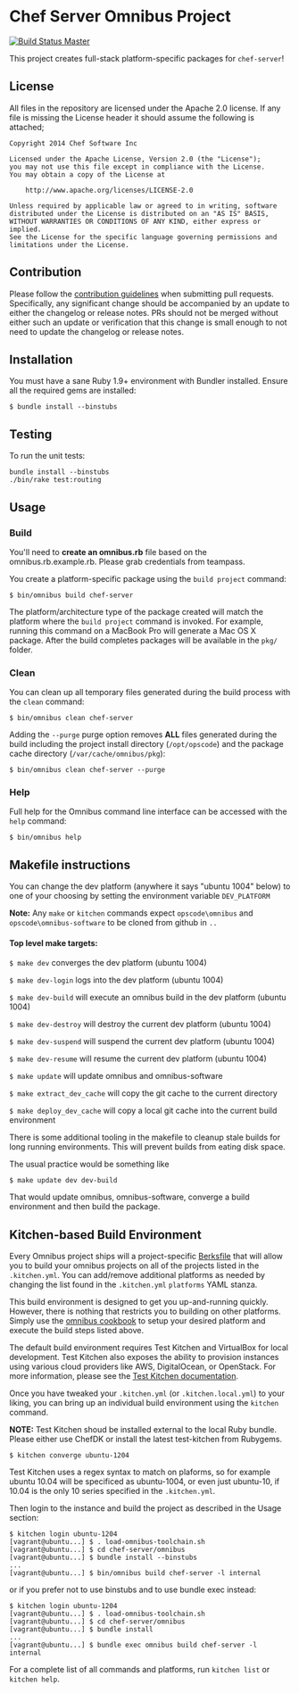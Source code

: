 Chef Server Omnibus Project
============================

[![Build Status Master](https://travis-ci.org/chef/opscode-omnibus.svg?branch=master)](https://travis-ci.org/chef/opscode-omnibus)


This project creates full-stack platform-specific packages for
`chef-server`!

## License

All files in the repository are licensed under the Apache 2.0 license. If any
file is missing the License header it should assume the following is attached;

```
Copyright 2014 Chef Software Inc

Licensed under the Apache License, Version 2.0 (the "License");
you may not use this file except in compliance with the License.
You may obtain a copy of the License at

    http://www.apache.org/licenses/LICENSE-2.0

Unless required by applicable law or agreed to in writing, software
distributed under the License is distributed on an "AS IS" BASIS,
WITHOUT WARRANTIES OR CONDITIONS OF ANY KIND, either express or implied.
See the License for the specific language governing permissions and
limitations under the License.
```

Contribution
------------

Please follow the [contribution guidelines](CONTRIBUTING.md) when submitting pull requests. Specifically, any significant change should be accompanied by an update to either the changelog or release notes. PRs should not be merged without either such an update or verification that this change is small enough to not need to update the changelog or release notes.

Installation
------------
You must have a sane Ruby 1.9+ environment with Bundler installed. Ensure all
the required gems are installed:

```shell
$ bundle install --binstubs
```

Testing
-------
To run the unit tests:

```
bundle install --binstubs
./bin/rake test:routing
```

Usage
-----
### Build

You'll need to **create an omnibus.rb** file based on the
omnibus.rb.example.rb.  Please grab credentials from teampass.


You create a platform-specific package using the `build project` command:

```shell
$ bin/omnibus build chef-server
```

The platform/architecture type of the package created will match the platform
where the `build project` command is invoked. For example, running this command
on a MacBook Pro will generate a Mac OS X package. After the build completes
packages will be available in the `pkg/` folder.

### Clean

You can clean up all temporary files generated during the build process with
the `clean` command:

```shell
$ bin/omnibus clean chef-server
```

Adding the `--purge` purge option removes __ALL__ files generated during the
build including the project install directory (`/opt/opscode`) and
the package cache directory (`/var/cache/omnibus/pkg`):

```shell
$ bin/omnibus clean chef-server --purge
```

### Help

Full help for the Omnibus command line interface can be accessed with the
`help` command:

```shell
$ bin/omnibus help
```

Makefile instructions
---------------------

You can change the dev platform (anywhere it says "ubuntu 1004" below)
to one of your choosing by setting the environment variable
`DEV_PLATFORM`

**Note:** Any `make` or `kitchen` commands expect `opscode\omnibus`
  and `opscode\omnibus-software` to be cloned from github in `..`

#### Top level make targets:

`$ make dev` converges the dev platform (ubuntu 1004)

`$ make dev-login` logs into the dev platform (ubuntu 1004)

`$ make dev-build` will execute an omnibus build in the dev platform (ubuntu 1004)

`$ make dev-destroy` will destroy the current dev platform (ubuntu 1004)

`$ make dev-suspend` will suspend the current dev platform (ubuntu 1004)

`$ make dev-resume` will resume the current dev platform (ubuntu 1004)

`$ make update` will update omnibus and omnibus-software

`$ make extract_dev_cache` will copy the git cache to the current directory

`$ make deploy_dev_cache` will copy a local git cache into the current build environment

There is some additional tooling in the makefile to cleanup stale
builds for long running environments.  This will prevent builds from
eating disk space.


The usual practice would be something like

`$ make update dev dev-build`

That would update omnibus, omnibus-software, converge a build
environment and then build the package.

Kitchen-based Build Environment
-------------------------------
Every Omnibus project ships will a project-specific
[Berksfile](http://berkshelf.com/) that will allow you to build your omnibus projects on all of the projects listed
in the `.kitchen.yml`. You can add/remove additional platforms as needed by
changing the list found in the `.kitchen.yml` `platforms` YAML stanza.

This build environment is designed to get you up-and-running quickly. However,
there is nothing that restricts you to building on other platforms. Simply use
the [omnibus cookbook](https://github.com/chef-cookbooks/omnibus) to setup
your desired platform and execute the build steps listed above.

The default build environment requires Test Kitchen and VirtualBox for local
development. Test Kitchen also exposes the ability to provision instances using
various cloud providers like AWS, DigitalOcean, or OpenStack. For more
information, please see the [Test Kitchen documentation](http://kitchen.ci).

Once you have tweaked your `.kitchen.yml` (or `.kitchen.local.yml`) to your
liking, you can bring up an individual build environment using the `kitchen`
command.

**NOTE:** Test Kitchen shoud be installed external to the local Ruby bundle.
Please either use ChefDK or install the latest test-kitchen from Rubygems.

```shell
$ kitchen converge ubuntu-1204
```

Test Kitchen uses a regex syntax to match on plaforms, so for example ubuntu 10.04
will be specificed as ubuntu-1004, or even just ubuntu-10, if 10.04 is the
only 10 series specified in the `.kitchen.yml`.

Then login to the instance and build the project as described in the Usage
section:

```shell
$ kitchen login ubuntu-1204
[vagrant@ubuntu...] $ . load-omnibus-toolchain.sh
[vagrant@ubuntu...] $ cd chef-server/omnibus
[vagrant@ubuntu...] $ bundle install --binstubs
...
[vagrant@ubuntu...] $ bin/omnibus build chef-server -l internal
```
or if you prefer not to use binstubs and to use bundle exec instead:

```shell
$ kitchen login ubuntu-1204
[vagrant@ubuntu...] $ . load-omnibus-toolchain.sh
[vagrant@ubuntu...] $ cd chef-server/omnibus
[vagrant@ubuntu...] $ bundle install
...
[vagrant@ubuntu...] $ bundle exec omnibus build chef-server -l internal
```

For a complete list of all commands and platforms, run `kitchen list` or
`kitchen help`.
